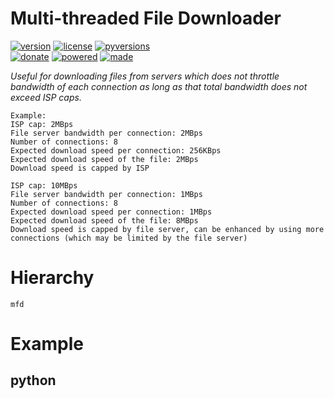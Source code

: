 # Multi-threaded File Downloader

<badges>[![version](https://img.shields.io/pypi/v/mfd.svg)](https://pypi.org/project/mfd/)
[![license](https://img.shields.io/pypi/l/mfd.svg)](https://pypi.org/project/mfd/)
[![pyversions](https://img.shields.io/pypi/pyversions/mfd.svg)](https://pypi.org/project/mfd/)  
[![donate](https://img.shields.io/badge/Donate-Paypal-0070ba.svg)](https://paypal.me/foxe6)
[![powered](https://img.shields.io/badge/Powered%20by-UTF8-red.svg)](https://paypal.me/foxe6)
[![made](https://img.shields.io/badge/Made%20with-PyCharm-red.svg)](https://paypal.me/foxe6)
</badges>

<i>Useful for downloading files from servers which does not throttle bandwidth of each connection as long as that total bandwidth does not exceed ISP caps.</i>

```
Example:
ISP cap: 2MBps
File server bandwidth per connection: 2MBps
Number of connections: 8
Expected download speed per connection: 256KBps
Expected download speed of the file: 2MBps
Download speed is capped by ISP

ISP cap: 10MBps
File server bandwidth per connection: 1MBps
Number of connections: 8
Expected download speed per connection: 1MBps
Expected download speed of the file: 8MBps
Download speed is capped by file server, can be enhanced by using more connections (which may be limited by the file server)
```

# Hierarchy

```
mfd
```

# Example

## python
```python

```
